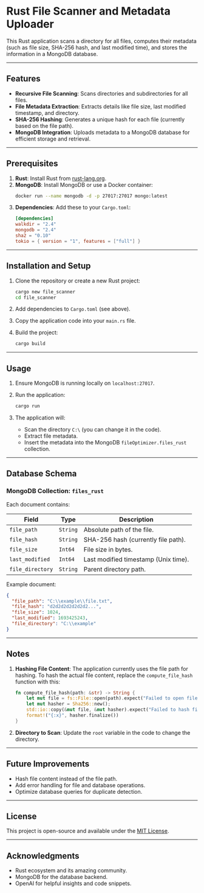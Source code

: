 # Rust File Scanner and Metadata Uploader

This Rust application scans a directory for all files, computes their metadata (such as file size, SHA-256 hash, and last modified time), and stores the information in a MongoDB database.

---

## Features

- **Recursive File Scanning**: Scans directories and subdirectories for all files.
- **File Metadata Extraction**: Extracts details like file size, last modified timestamp, and directory.
- **SHA-256 Hashing**: Generates a unique hash for each file (currently based on the file path).
- **MongoDB Integration**: Uploads metadata to a MongoDB database for efficient storage and retrieval.

---

## Prerequisites

1. **Rust**: Install Rust from [rust-lang.org](https://www.rust-lang.org/).
2. **MongoDB**: Install MongoDB or use a Docker container:
   ```bash
   docker run --name mongodb -d -p 27017:27017 mongo:latest
   ```
3. **Dependencies**: Add these to your `Cargo.toml`:
   ```toml
   [dependencies]
   walkdir = "2.4"
   mongodb = "2.4"
   sha2 = "0.10"
   tokio = { version = "1", features = ["full"] }
   ```

---

## Installation and Setup

1. Clone the repository or create a new Rust project:
   ```bash
   cargo new file_scanner
   cd file_scanner
   ```

2. Add dependencies to `Cargo.toml` (see above).

3. Copy the application code into your `main.rs` file.

4. Build the project:
   ```bash
   cargo build
   ```

---

## Usage

1. Ensure MongoDB is running locally on `localhost:27017`.
2. Run the application:
   ```bash
   cargo run
   ```

3. The application will:
   - Scan the directory `C:\` (you can change it in the code).
   - Extract file metadata.
   - Insert the metadata into the MongoDB `fileOptimizer.files_rust` collection.

---

## Database Schema

### MongoDB Collection: `files_rust`

Each document contains:

| Field            | Type      | Description                          |
|-------------------|-----------|--------------------------------------|
| `file_path`       | `String`  | Absolute path of the file.           |
| `file_hash`       | `String`  | SHA-256 hash (currently file path).  |
| `file_size`       | `Int64`   | File size in bytes.                  |
| `last_modified`   | `Int64`   | Last modified timestamp (Unix time). |
| `file_directory`  | `String`  | Parent directory path.               |

Example document:
```json
{
  "file_path": "C:\\example\\file.txt",
  "file_hash": "d2d2d2d2d2d2d2...",
  "file_size": 1024,
  "last_modified": 1693425243,
  "file_directory": "C:\\example"
}
```

---

## Notes

1. **Hashing File Content**: The application currently uses the file path for hashing. To hash the actual file content, replace the `compute_file_hash` function with this:
   ```rust
   fn compute_file_hash(path: &str) -> String {
       let mut file = fs::File::open(path).expect("Failed to open file");
       let mut hasher = Sha256::new();
       std::io::copy(&mut file, &mut hasher).expect("Failed to hash file content");
       format!("{:x}", hasher.finalize())
   }
   ```
2. **Directory to Scan**: Update the `root` variable in the code to change the directory.

---

## Future Improvements

- Hash file content instead of the file path.
- Add error handling for file and database operations.
- Optimize database queries for duplicate detection.

---

## License

This project is open-source and available under the [MIT License](LICENSE).

---

## Acknowledgments

- Rust ecosystem and its amazing community.
- MongoDB for the database backend.
- OpenAI for helpful insights and code snippets.
